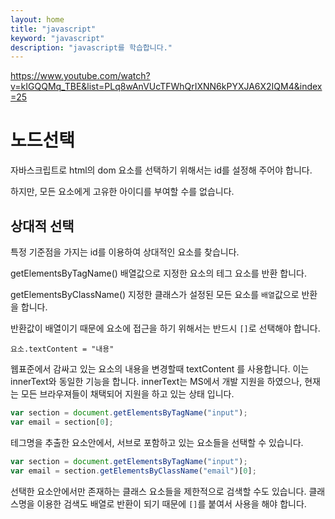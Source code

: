 ```yaml
---
layout: home
title: "javascript"
keyword: "javascript"
description: "javascript를 학습합니다."
---
```


https://www.youtube.com/watch?v=kIGQQMq_TBE&list=PLq8wAnVUcTFWhQrIXNN6kPYXJA6X2IQM4&index=25

# 노드선택

자바스크립트로 html의 dom 요소를 선택하기 위해서는 id를 설정해 주어야 합니다.

하지만, 모든 요소에게 고유한 아이디를 부여할 수를 없습니다.

## 상대적 선택
특정 기준점을 가지는 id를 이용하여 상대적인 요소를 찾습니다.


getElementsByTagName()
배열값으로 지정한 요소의 테그 요소를 반환 합니다.

getElementsByClassName()
지정한 클래스가 설정된 모든 요소를 `배열`값으로 반환을 합니다.

반환값이 배열이기 때문에 요소에 접근을 하기 위해서는 반드시 `[]`로 선택해야 합니다.

```
요소.textContent = "내용"
```

웹표준에서 감싸고 있는 요소의 내용을 변경할때 textContent 를 사용합니다. 이는 innerText와 동일한 기능을 합니다.
innerText는 MS에서 개발 지원을 하였으나, 현재는 모든 브라우져들이 채택되어 지원을 하고 있는 상태 입니다.

```js
var section = document.getElementsByTagName("input");
var email = section[0];
```

테그명을 추출한 요소안에서, 서브로 포함하고 있는 요소들을 선택할 수 있습니다.

```js
var section = document.getElementsByTagName("input");
var email = section.getElementsByClassName("email")[0];
```

선택한 요소안에서만 존재하는 클래스 요소들을 제한적으로 검색할 수도 있습니다.
클래스명을 이용한 검색도 배열로 반환이 되기 때문에 `[]`를 붙여서 사용을 해야 합니다.




